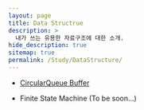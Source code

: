 ```yaml
---
layout: page
title: Data Structrue 
description: >
  내가 쓰는 유용한 자료구조에 대한 소개.
hide_description: true
sitemap: true
permalink: /Study/DataStructure/
---
```


+ [CircularQueue Buffer](./2022-09-12-CircularQueueBuffer.md)

+ Finite State Machine (To be soon...)
